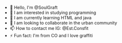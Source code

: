 - 👋 Hello, I'm @SoulGraft
- 👀 I am interested in studying programming
- 🌱 I am currently learning HTML and java
- 💞️ I am looking to collaborate in the urban community
- 📫 How to contact me
IG: @Est.Consfit
- ⚡ Fun fact: I'm from CO and I love graffiti

<!---
SoulGraft/SoulGraft is a ✨ special ✨ repository because its `README.md` (this file) appears on your GitHub profile.
You can click the Preview link to take a look at your changes.
--->
